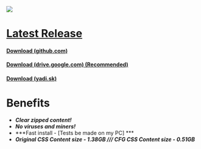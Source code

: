 ![](https://i.imgur.com/nAP3We3.png)
# [Latest Release](https://github.com/AlphaS-code/css/releases/latest)
#### [Download (github.com)](https://github.com/AlphaS-code/css/releases/download/1.2/cssforgm1.2.exe)
#### [Download (drive.google.com) (Recommended)](https://doc-10-4g-docs.googleusercontent.com/docs/securesc/ae2i4dgt75o6hmhljo69h441qpr6ah0f/tcr3fm9sn4oog9oep1nf9ldmersefgf9/1547539200000/03401509463667310239/03401509463667310239/16SO1YveFr-0YzAEgp_mgupEFzaxFJxwF?e=download&nonce=7mjcqj8elgn1m&user=03401509463667310239&hash=ucqhn0gs91n9ij8rbq680so4ma173le8)
#### [Download (yadi.sk)](https://s360sas.storage.yandex.net/rdisk/b812f623b2b86dbe9321a4fe7b0d3729b1fbcba0946b1e8c030f61f7582a1147/5c3de2d8/VRiCQm7zbh34M85P67_Thqg4BPYlVfuCTkNYxVbAB2Fm5exStAeyQ3JBPsBTe8d2NiENQuFzsLlDg4ceuon4HQ==?uid=0&filename=cssforgm1.2.exe&disposition=attachment&hash=FTjpysB/nmV1OuO3c2DCkjO4PmHMCLBhRGLw87NG9mIe4/cEM0dtOCGogjrK0SjXq/J6bpmRyOJonT3VoXnDag%3D%3D&limit=0&content_type=application%2Fx-msdownload&fsize=542884583&hid=b4cb7730acc1f470b7ec3d943453a824&media_type=executable&tknv=v2&rtoken=p2vTPvONMMOG&force_default=no&ycrid=na-5a26643922aeee08d791d1549f8c4c63-downloader8f&ts=57f7f4e9c6600&s=df02b12f816dcb500ec3438f2af53f8990a98e5af45d5db94a3374f1be4668ef&pb=U2FsdGVkX1_S1o_7bJZ_ngP7Ca8DtfQxUf7YO5It5p2lMHLgckbkdQXjhHUExCcdxfKD2BGRqRAEQEq0OmLdeuv9tqS4iwpgAtvDwNFApQk)
# Benefits
 - ***Clear zipped content!***
 - ***No viruses and miners!***
 - ***Fast install - [Tests be made on my PC] ***
 - ***Original CSS Content size - 1.38GB /// CFG CSS Content size - 0.51GB***
